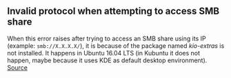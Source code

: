 ## Invalid protocol when attempting to access SMB share

When this error raises after trying to access an SMB share using its IP (example: `smb://X.X.X.X/`), it is because of the package named *kio-extras* is not installed. It happens in Ubuntu 16.04 LTS (in Kubuntu it does not happen, maybe because it uses KDE as default desktop environment).
[Source](https://forum.kde.org/viewtopic.php?f=224&t=131642)
